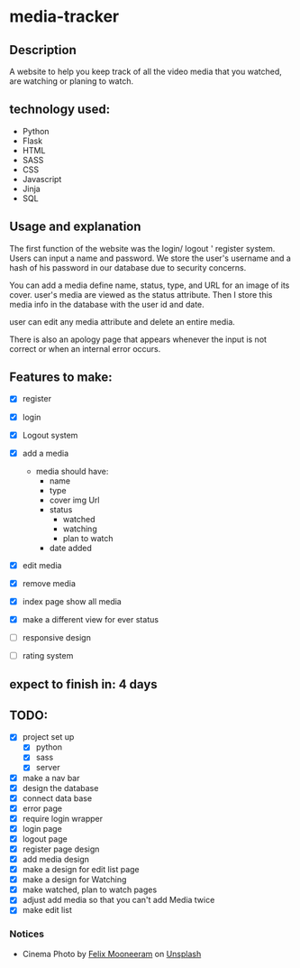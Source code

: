 # media-tracker

## Description
A website to help you keep track of all the video media that you watched, are watching or planing to watch.

## technology used:
- Python
- Flask
- HTML
- SASS
- CSS
- Javascript
- Jinja
- SQL

## Usage and explanation
The first function of the website was the login/ logout ' register system. Users can input a name and password. We store the user's username and a hash of his password in our database due to security concerns. 

You can add a media define name, status, type, and URL for an image of its cover. user's media are viewed as the status attribute. Then I store this media info in the database with the user id and date.

user can edit any media attribute and delete an entire media.

There is also an apology page that appears whenever the input is not correct or when an internal error occurs.

## Features to make:
- [X] register
- [X] login 
- [X] Logout system
- [X] add a media
    - media should have:
        - name
        - type
        - cover img Url
        - status
            - watched
            - watching
            - plan to watch
        - date added
- [X] edit media 
- [X] remove media
- [X] index page show all media
- [X] make a different view for ever status
- [ ] responsive design
- [ ] rating system


## expect to finish in: **4 days**

## TODO:
- [X] project set up
    - [X] python
    - [X] sass
    - [X] server
- [X] make a nav bar
- [X] design the database
- [X] connect data base
- [X] error page
- [X] require login wrapper
- [X] login page
- [X] logout page
- [X] register page design
- [X] add media design
- [X] make a design for edit list page
- [X] make a design for Watching
- [X] make watched, plan to watch pages
- [X] adjust add media so that you can't add Media twice
- [X] make edit list 

### Notices
-  Cinema Photo by <a href="https://unsplash.com/@felixmooneeram?utm_source=unsplash&utm_medium=referral&utm_content=creditCopyText">Felix Mooneeram</a> on <a href="https://unsplash.com/?utm_source=unsplash&utm_medium=referral&utm_content=creditCopyText">Unsplash</a>
  